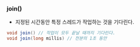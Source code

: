 
### join()

- 지정된 시간동안 특정 스레드가 작업하는 것을 기다린다.
```java
void join() // 작업이 모두 끝날 때까지 기다린다.
void join(long millis) // 천분의 1초 동안
```